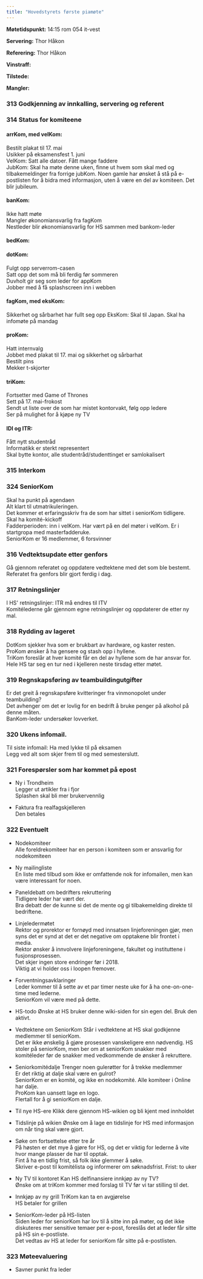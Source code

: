 ```yaml
---
title: "Hovedstyrets første piamøte"
---
```


**Møtetidspunkt:** 14:15 rom 054 it-vest

**Servering:** Thor Håkon

**Referering:**  Thor Håkon

**Vinstraff:**  

**Tilstede:**  

**Mangler:**    

### 313 Godkjenning av innkalling, servering og referent   


### 314 Status for komiteene

#### arrKom, med velKom:  
Bestilt plakat til 17. mai  
Usikker på eksamensfest 1. juni  
VelKom: Satt alle datoer. Fått mange faddere   
JubKom: Skal ha møte denne uken, finne ut hvem som skal med og tilbakemeldinger fra forrige jubKom. Noen gamle har ønsket å stå på e-postlisten for å bidra med informasjon, uten å være en del av komiteen. Det blir jubileum.
	
#### banKom:   
Ikke hatt møte  
Mangler økonomiansvarlig fra fagKom  
Nestleder blir økonomiansvarlig for HS sammen med bankom-leder  

#### bedKom:   

#### dotKom:   
Fulgt opp serverrom-casen  
Satt opp det som må bli ferdig før sommeren  
Duvholt gir seg som leder for appKom  
Jobber med å få splashscreen inn i webben  

#### fagKom, med eksKom:    
Sikkerhet og sårbarhet har fullt seg opp
EksKom: Skal til Japan. Skal ha infomøte på mandag


#### proKom:    
Hatt internvalg  
Jobbet med plakat til 17. mai og sikkerhet og sårbarhat  
Bestilt pins  
Mekker t-skjorter  


#### triKom:   
Fortsetter med Game of Thrones  
Sett på 17. mai-frokost  
Sendt ut liste over de som har mistet kontorvakt, følg opp ledere  
Ser på mulighet for å kjøpe ny TV  
  

#### IDI og ITR:    
Fått nytt studentråd  
Informatikk er sterkt representert  
Skal bytte kontor, alle studentråd/studenttinget er samlokalisert  

### 315 Interkom   

### 324 SeniorKom  
Skal ha punkt på agendaen  
Alt klart til utmatrikuleringen.  
Det kommer et erfaringsskriv fra de som har sittet i seniorKom tidligere.  
Skal ha komité-kickoff  
Fadderperioden: inn i velKom. Har vært på en del møter i velKom. Er i startgropa med masterfadderuke.  
SeniorKom er 16 medlemmer, 6 forsvinner  

### 316 Vedtektsupdate etter genfors  
Gå gjennom referatet og oppdatere vedtektene med det som ble bestemt.  
Referatet fra genfors blir gjort ferdig i dag.  

### 317 Retningslinjer  
I HS' retningslinjer: ITR må endres til ITV  
Komitélederne går gjennom egne retningslinjer og oppdaterer de etter ny mal.  

### 318 Rydding av lageret  
DotKom sjekker hva som er brukbart av hardware, og kaster resten.  
ProKom ønsker å ha gensere og stash opp i hyllene.  
TriKom foreslår at hver komité får en del av hyllene som de har ansvar for.  
Hele HS tar seg en tur ned i kjelleren neste tirsdag etter møtet.  

### 319 Regnskapsføring av teambuildingutgifter  
Er det greit å regnskapsføre kvitteringer fra vinmonopolet under teambuilding?  
Det avhenger om det er lovlig for en bedrift å bruke penger på alkohol på denne måten.  
BanKom-leder undersøker lovverket.  

### 320 Ukens infomail.  
Til siste infomail: Ha med lykke til på eksamen  
Legg ved alt som skjer frem til og med semesterslutt.   

### 321 Forespørsler som har kommet på epost  
* Ny i Trondheim  
Legger ut artikler fra i fjor  
Splashen skal bli mer brukervennlig  

* Faktura fra realfagskjelleren  
Den betales  

### 322 Eventuelt  
* Nodekomiteer  
Alle foreldrekomiteer har en person i komiteen som er ansvarlig for nodekomiteen  

* Ny mailingliste  
En liste med tilbud som ikke er omfattende nok for infomailen, men kan være interessant for noen.  

* Paneldebatt om bedrifters rekruttering  
Tidligere leder har vært der.  
Bra debatt der de kunne si det de mente og gi tilbakemelding direkte til bedriftene.  

* Linjeledermøtet  
Rektor og prorektor er fornøyd med innsatsen linjeforeningen gjør, men syns det er synd at det er det negative om opptakene blir frontet i media.  
Rektor ønsker å innvolvere linjeforeningene, fakultet og instituttene i fusjonsprosessen.  
Det skjer ingen store endringer før i 2018.  
Viktig at vi holder oss i loopen fremover.  

* Forventningsavklaringer  
Leder kommer til å sette av et par timer neste uke for å ha one-on-one-time med lederne.  
SeniorKom vil være med på dette.  

* HS-todo
Ønske at HS bruker denne wiki-siden for sin egen del. Bruk den aktivt.  

* Vedtektene om SeniorKom
Står i vedtektene at HS skal godkjenne medlemmer til seniorKom.  
Det er ikke ønskelig å gjøre prosessen vanskeligere enn nødvendig. HS stoler på seniorKom, men ber om at seniorKom snakker med komitéleder før de snakker med vedkommende de ønsker å rekruttere.  

* Seniorkomitédalje
Trenger noen gulerøtter for å trekke medlemmer  
Er det riktig at dalje skal være en gulrot?  
SeniorKom er en komité, og ikke en nodekomité. Alle komiteer i Online har dalje.  
ProKom kan uansett lage en logo.  
Flertall for å gi seniorKom en dalje.  

* Til nye HS-ere
Klikk dere gjennom HS-wikien og bli kjent med innholdet  

* Tidslinje på wikien
Ønske om å lage en tidslinje for HS med informasjon om når ting skal være gjort.   

* Søke om fortsettelse etter tre år  
På høsten er det mye å gjøre for HS, og det er viktig for lederne å vite hvor mange plasser de har til opptak.  
Fint å ha en tidlig frist, så folk ikke glemmer å søke.  
Skriver e-post til komitélista og informerer om søknadsfrist. Frist: to uker  

* Ny TV til kontoret
Kan HS delfinansiere innkjøp av ny TV?  
Ønske om at triKom kommer med forslag til TV før vi tar stilling til det.  

* Innkjøp av ny grill
TriKom kan ta en avgjørelse  
HS betaler for grillen  

* SeniorKom-leder på HS-listen  
Siden leder for seniorKom har lov til å sitte inn på møter, og det ikke diskuteres mer sensitive temaer per e-post, foreslås det at leder får sitte på HS sin e-postliste.  
Det vedtas av HS at leder for seniorKom får sitte på e-postlisten.  

### 323 Møteevaluering    
* Savner punkt fra leder  